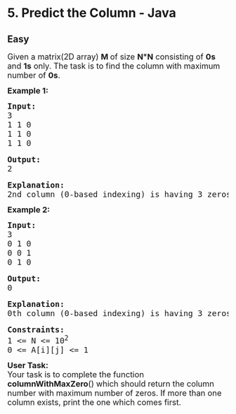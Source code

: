 # 5. Predict the Column - Java
## Easy 
<div class="problem-statement">
                <p></p><p><span style="font-size:18px">Given a matrix(2D array) <strong>M </strong>of size <strong>N</strong>*<strong>N</strong> consisting of <strong>0s</strong> and <strong>1s</strong> only. The task is to find the column with maximum number of <strong>0s</strong>.</span></p>

<p><strong><span style="font-size:18px">Example 1:</span></strong></p>

<pre><span style="font-size:18px"><strong>Input:</strong>
3
1 1 0
1 1 0
1 1 0</span>

<strong><span style="font-size:18px">Output:</span></strong>
<span style="font-size:18px">2</span>

<span style="font-size:18px"><strong>Explanation:
</strong>2nd column (0-based indexing) is having 3 zeros which is maximum.
</span></pre>

<p><strong><span style="font-size:18px">Example 2:</span></strong></p>

<pre><span style="font-size:18px"><strong>Input:</strong>
3
0 1 0
0 0 1
0 1 0</span>

<strong><span style="font-size:18px">Output:</span></strong>
<span style="font-size:18px">0</span>

<span style="font-size:18px"><strong>Explanation:
</strong>0th column (0-based indexing) is having 3 zeros which is maximum.</span>

<span style="font-size:18px"><strong>Constraints:</strong>
1 &lt;= N &lt;= 10<sup>2</sup>
0 &lt;= A[i][j] &lt;= 1</span></pre>

<p><span style="font-size:18px"><strong>User Task:</strong><br>
Your task is to complete the function <strong>columnWithMaxZero</strong>() which should return the column number with maximum number of zeros. If more than one column exists, print the one which comes first.</span><br>
&nbsp;</p>
 <p></p>
            </div>